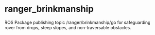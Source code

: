 # ranger_brinkmanship
ROS Package publishing topic /ranger/brinkmanship/go for safeguarding rover from drops, steep slopes, and non-traversable obstacles.
